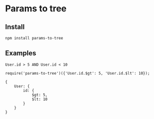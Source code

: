 # Params to tree

## Install
```npm install params-to-tree```

## Examples
```User.id > 5 AND User.id < 10```
```
require('params-to-tree')({'User.id.$gt': 5, 'User.id.$lt': 10});
```

```
{
    User: {
        id: {
            $gt: 5,
            $lt: 10
        }
    }
}
```